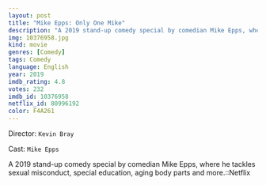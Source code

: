 ```yaml
---
layout: post
title: "Mike Epps: Only One Mike"
description: "A 2019 stand-up comedy special by comedian Mike Epps, where he tackles sexual misconduct, special education, aging body parts and more.::Netflix.."
img: 10376958.jpg
kind: movie
genres: [Comedy]
tags: Comedy 
language: English
year: 2019
imdb_rating: 4.8
votes: 232
imdb_id: 10376958
netflix_id: 80996192
color: F4A261
---
```

Director: `Kevin Bray`  

Cast: `Mike Epps` 

A 2019 stand-up comedy special by comedian Mike Epps, where he tackles sexual misconduct, special education, aging body parts and more.::Netflix